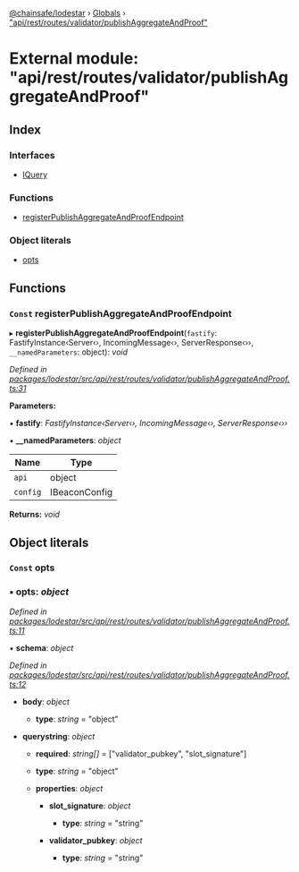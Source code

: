 [@chainsafe/lodestar](../README.md) › [Globals](../globals.md) › ["api/rest/routes/validator/publishAggregateAndProof"](_api_rest_routes_validator_publishaggregateandproof_.md)

# External module: "api/rest/routes/validator/publishAggregateAndProof"

## Index

### Interfaces

* [IQuery](../interfaces/_api_rest_routes_validator_publishaggregateandproof_.iquery.md)

### Functions

* [registerPublishAggregateAndProofEndpoint](_api_rest_routes_validator_publishaggregateandproof_.md#const-registerpublishaggregateandproofendpoint)

### Object literals

* [opts](_api_rest_routes_validator_publishaggregateandproof_.md#const-opts)

## Functions

### `Const` registerPublishAggregateAndProofEndpoint

▸ **registerPublishAggregateAndProofEndpoint**(`fastify`: FastifyInstance‹Server‹›, IncomingMessage‹›, ServerResponse‹››, `__namedParameters`: object): *void*

*Defined in [packages/lodestar/src/api/rest/routes/validator/publishAggregateAndProof.ts:31](https://github.com/ChainSafe/lodestar/blob/2fb982b/packages/lodestar/src/api/rest/routes/validator/publishAggregateAndProof.ts#L31)*

**Parameters:**

▪ **fastify**: *FastifyInstance‹Server‹›, IncomingMessage‹›, ServerResponse‹››*

▪ **__namedParameters**: *object*

Name | Type |
------ | ------ |
`api` | object |
`config` | IBeaconConfig |

**Returns:** *void*

## Object literals

### `Const` opts

### ▪ **opts**: *object*

*Defined in [packages/lodestar/src/api/rest/routes/validator/publishAggregateAndProof.ts:11](https://github.com/ChainSafe/lodestar/blob/2fb982b/packages/lodestar/src/api/rest/routes/validator/publishAggregateAndProof.ts#L11)*

▪ **schema**: *object*

*Defined in [packages/lodestar/src/api/rest/routes/validator/publishAggregateAndProof.ts:12](https://github.com/ChainSafe/lodestar/blob/2fb982b/packages/lodestar/src/api/rest/routes/validator/publishAggregateAndProof.ts#L12)*

* **body**: *object*

  * **type**: *string* = "object"

* **querystring**: *object*

  * **required**: *string[]* = ["validator_pubkey", "slot_signature"]

  * **type**: *string* = "object"

  * **properties**: *object*

    * **slot_signature**: *object*

      * **type**: *string* = "string"

    * **validator_pubkey**: *object*

      * **type**: *string* = "string"
